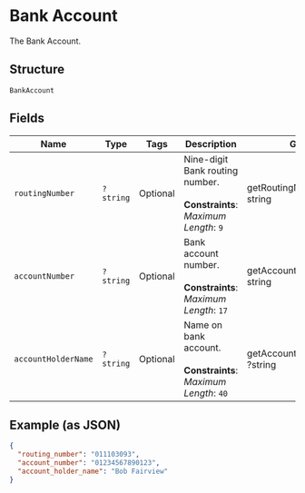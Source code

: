 
# Bank Account

The Bank Account.

## Structure

`BankAccount`

## Fields

| Name | Type | Tags | Description | Getter | Setter |
|  --- | --- | --- | --- | --- | --- |
| `routingNumber` | `?string` | Optional | Nine-digit Bank routing number.<br><br>**Constraints**: *Maximum Length*: `9` | getRoutingNumber(): ?string | setRoutingNumber(?string routingNumber): void |
| `accountNumber` | `?string` | Optional | Bank account number.<br><br>**Constraints**: *Maximum Length*: `17` | getAccountNumber(): ?string | setAccountNumber(?string accountNumber): void |
| `accountHolderName` | `?string` | Optional | Name on bank account.<br><br>**Constraints**: *Maximum Length*: `40` | getAccountHolderName(): ?string | setAccountHolderName(?string accountHolderName): void |

## Example (as JSON)

```json
{
  "routing_number": "011103093",
  "account_number": "01234567890123",
  "account_holder_name": "Bob Fairview"
}
```

